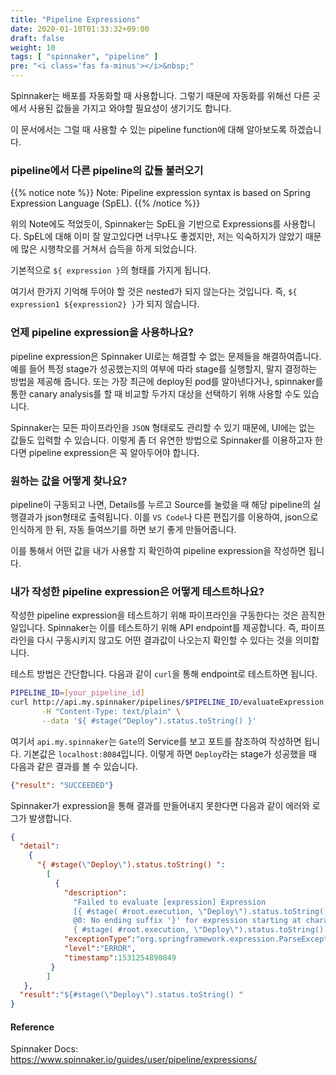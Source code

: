 ```yaml
---
title: "Pipeline Expressions"
date: 2020-01-10T01:33:32+09:00
draft: false
weight: 10
tags: [ "spinnaker", "pipeline" ]
pre: "<i class='fas fa-minus'></i>&nbsp;"
---
```


Spinnaker는 배포를 자동화할 때 사용합니다. 
그렇기 때문에 자동화를 위해선 다른 곳에서 사용된 값들을 가지고 와야할 필요성이 생기기도 합니다.

이 문서에서는 그럴 때 사용할 수 있는 pipeline function에 대해 알아보도록 하겠습니다.

### pipeline에서 다른 pipeline의 값들 불러오기

{{% notice note %}}
Note: Pipeline expression syntax is based on Spring Expression Language (SpEL).
{{% /notice %}}

위의 Note에도 적었듯이, Spinnaker는 SpEL을 기반으로 Expressions를 사용합니다.
SpEL에 대해 이미 잘 알고있다면 너무나도 좋겠지만, 저는 익숙하지가 않았기 때문에 많은 시행착오를 거쳐서 습득을 하게 되었습니다.

기본적으로 `${ expression }`의 형태를 가지게 됩니다. 

여기서 한가지 기억해 두어야 할 것은 nested가 되지 않는다는 것입니다.
즉, `${ expression1 ${expression2} }`가 되지 않습니다.

### 언제 pipeline expression을 사용하나요?

pipeline expression은 Spinnaker UI로는 해결할 수 없는 문제들을 해결하여줍니다. 
예를 들어 특정 stage가 성공했는지의 여부에 따라 stage를 실행할지, 말지 결정하는 방법을 제공해 줍니다.
또는 가장 최근에 deploy된 pod를 알아낸다거나, spinnaker를 통한 canary analysis를 할 때 비교할 두가지 대상을 선택하기 위해 사용할 수도 있습니다.

Spinnaker는 모든 파이프라인을 `JSON` 형태로도 관리할 수 있기 때문에, UI에는 없는 값들도 입력할 수 있습니다.
이렇게 좀 더 유연한 방법으로 Spinnaker를 이용하고자 한다면 pipeline expression은 꼭 알아두어야 합니다.

### 원하는 값을 어떻게 찾나요?

pipeline이 구동되고 나면, Details를 누르고 Source를 눌렀을 때 해당 pipeline의 실행결과가 json형태로 출력됩니다.
이를 `VS Code`나 다른 편집기를 이용하여, json으로 인식하게 한 뒤, 자동 들여쓰기를 하면 보기 좋게 만들어줍니다.

이를 통해서 어떤 값을 내가 사용할 지 확인하여 pipeline expression을 작성하면 됩니다.

### 내가 작성한 pipeline expression은 어떻게 테스트하나요?

작성한 pipeline expression을 테스트하기 위해 파이프라인을 구동한다는 것은 끔직한 일입니다. 
Spinnaker는 이를 테스트하기 위해 API endpoint를 제공합니다.
즉, 파이프라인을 다시 구동시키지 않고도 어떤 결과값이 나오는지 확인할 수 있다는 것을 의미합니다.

테스트 방법은 간단합니다. 다음과 같이 `curl`을 통해 endpoint로 테스트하면 됩니다.

```bash
PIPELINE_ID=[your_pipeline_id]
curl http://api.my.spinnaker/pipelines/$PIPELINE_ID/evaluateExpression \
       -H "Content-Type: text/plain" \
       --data '${ #stage("Deploy").status.toString() }'
```
여기서 `api.my.spinnaker`는 `Gate`의 Service를 보고 포트를 참조하여 작성하면 됩니다. 기본값은 `localhost:8084`입니다. 
이렇게 하면 `Deploy`라는 stage가 성공했을 때 다음과 같은 결과를 볼 수 있습니다.

```json
{"result": "SUCCEEDED"}
```

Spinnaker가 expression을 통해 결과를 만들어내지 못한다면 다음과 같이 에러와 로그가 발생합니다.

```json
{
  "detail":
    {
      "{ #stage(\"Deploy\").status.toString() ":
        [
          {
            "description":
              "Failed to evaluate [expression] Expression
              [{ #stage( #root.execution, \"Deploy\").status.toString() ]
              @0: No ending suffix '}' for expression starting at character 0:
              { #stage( #root.execution, \"Deploy\").status.toString() ",
            "exceptionType":"org.springframework.expression.ParseException",
            "level":"ERROR",
            "timestamp":1531254890849
         }
        ]
   },
  "result":"${#stage(\"Deploy\").status.toString() "
}
```

#### Reference

Spinnaker Docs: https://www.spinnaker.io/guides/user/pipeline/expressions/